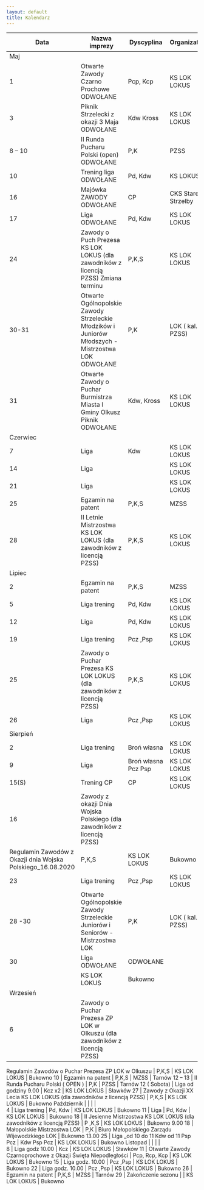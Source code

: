 ```yaml
---
layout: default
title: Kalendarz
---
```



Data	|	Nazwa imprezy	|	Dyscyplina	|	Organizator	|	Miejsce
--- | --- | --- | --- | --- 
Maj	|		|		|		|	
1	|	Otwarte Zawody Czarno Prochowe ODWOŁANE	|	Pcp, Kcp	|	KS LOK LOKUS	|	Bukowno
3	|	Piknik Strzelecki z okazji 3 Maja ODWOŁANE	|	Kdw Kross	|	KS LOK LOKUS	|	Bukowno
8 – 10	|	II Runda Pucharu Polski (open) ODWOŁANE	|	P,K	|	PZSS	|	Tarnów
10	|	Trening liga ODWOŁANE	|	Pd, Kdw	|	KS LOKUS	|	Bukowno
16	|	Majówka ZAWODY ODWOŁANE	|	CP	|	CKS Stare Strzelby	|	Jaworzno
17	|	Liga ODWOŁANE	|	Pd, Kdw	|	KS LOK LOKUS	|	Bukowno
24	|	Zawody o Puch Prezesa KS LOK LOKUS (dla zawodników z licencją PZSS) Zmiana terminu	|	P,K,S	|	KS LOK LOKUS	|	Bukowno
30-31	|	Otwarte Ogólnopolskie Zawody Strzeleckie Młodzików i Juniorów Młodszych - Mistrzostwa LOK ODWOŁANE	|	P,K	|	LOK ( kal. PZSS)	|	Tarnów
31	|	Otwarte Zawody o Puchar Burmistrza Miasta I Gminy Olkusz Piknik ODWOŁANE	|	Kdw, Kross	|	KS LOK LOKUS	|	Bukowno
Czerwiec	|		|		|		|	
7	|	Liga	|	Kdw	|	KS LOK LOKUS	|	Bukowno
14	|	Liga	|		|	KS LOK LOKUS	|	Bukowno
21	|	Liga	|		|	KS LOK LOKUS	|	Bukowno
25	|	Egzamin na patent	|	P,K,S	|	MZSS	|	Tarnów
28	|	II Letnie Mistrzostwa KS LOK LOKUS (dla zawodników z licencją PZSS)	|	P,K,S	|	KS LOK LOKUS	|	Bukowno
Lipiec	|		|		|		|	
2	|	Egzamin na patent	|	P,K,S	|	MZSS	|	Tarnów
5	|	Liga trening	|	Pd, Kdw	|	KS LOK LOKUS	|	Bukowno
12	|	Liga	|	Pd, Kdw	|	KS LOK LOKUS	|	Bukowno
19	|	Liga trening	|	Pcz ,Psp	|	KS LOK LOKUS	|	Bukowno
25	|	Zawody o Puchar Prezesa KS LOK LOKUS (dla zawodników z licencją PZSS)	|	P,K,S	|	KS LOK LOKUS	|	Bukowno
26	|	Liga	|	Pcz ,Psp	|	KS LOK LOKUS	|	Bukowno
Sierpień	|		|		|		|	
2 	|	Liga trening 	|	Broń własna	|	KS LOK LOKUS	|	Bukowno
9 	|	Liga	|	Broń własna Pcz Psp	|	KS LOK LOKUS	|	Bukowno
15(S)	|	Trening CP	|	CP	|	KS LOK LOKUS	|	Bukowno
16	|	Zawody z okazji Dnia Wojska Polskiego (dla zawodników z licencją PZSS)
Regulamin Zawodów z Okazji dnia Wojska Polskiego_16.08.2020	|	P,K,S	|	KS LOK LOKUS	|	Bukowno
23	|	Liga trening	|	Pcz ,Psp	|	KS LOK LOKUS	|	Bukowno
28 -30	|	Otwarte Ogólnopolskie Zawody Strzeleckie Juniorów i Seniorów - Mistrzostwa LOK	|	P,K 	|	LOK ( kal. PZSS)	|	Tarnów
30	|	Liga ODWOŁANE	|	ODWOŁANE
	|	KS LOK LOKUS	|	Bukowno
Wrzesień	|		|		|		|	
6	|	Zawody o Puchar Prezesa ZP LOK w Olkuszu (dla zawodników z licencją PZSS)

Regulamin Zawodów o Puchar Prezesa ZP LOK w Olkuszu	|	P,K,S	|	KS LOK LOKUS	|	Bukowno
10	|	Egzamin na patent	|	P,K,S	|	MZSS	|	Tarnów
12 – 13	|	II Runda Pucharu Polski ( OPEN )	|	P,K	|	PZSS	|	Tarnów
12 ( Sobota) 	|	Liga od godziny 9.00 	|	Kcz x2	|	KS LOK LOKUS	|	Sławków
27	|	Zawody z Okazji XX Lecia KS LOK LOKUS (dla zawodników z licencją PZSS)	|	P,K,S	|	KS LOK LOKUS	|	Bukowno
Październik	|		|		|		|	
4	|	Liga trening	|	Pd, Kdw	|	KS LOK LOKUS	|	Bukowno
11	|	Liga	|	Pd, Kdw	|	KS LOK LOKUS	|	Bukowno
18	|	II Jesienne Mistrzostwa KS LOK LOKUS (dla zawodników z licencją PZSS)	|	P ,K,S	|	KS LOK LOKUS	|	Bukowno 9.00
18	|	Małopolskie Mistrzostwa LOK 	|	P,K	|	Biuro Małopolskiego Zarządu Wijewodzkiego LOK	|	Bukowno 13.00
25	|	Liga _od 10 do 11 Kdw
od 11 Psp Pcz 	|	Kdw Psp Pcz	|	KS LOK LOKUS	|	Bukowno
Listopad	|		|		|		|	
8	|	Liga godz 10.00	|	Kcz	|	KS LOK LOKUS	|	Sławków
11	|	Otwarte Zawody Czarnoprochowe z Okazji Święta Niepodległości 	|	Pcp, Rcp, Kcp	|	KS LOK LOKUS	|	Bukowno
15	|	Liga godz. 10.00	|	Pcz ,Psp	|	KS LOK LOKUS	|	Bukowno
22	|	Liga godz. 10.00	|	Pcz ,Psp	|	KS LOK LOKUS	|	Bukowno
26	|	Egzamin na patent	|	P,K,S	|	MZSS	|	Tarnów
29	|	Zakończenie sezonu	|		|	KS LOK LOKUS	|	Bukowno
